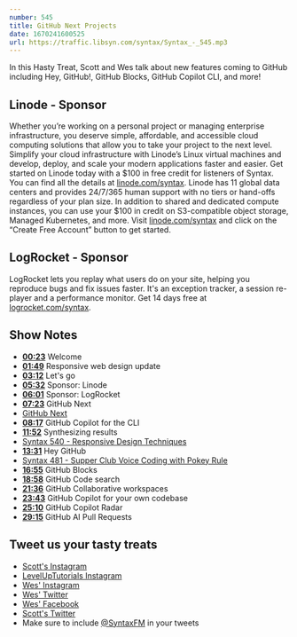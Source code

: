 ```yaml
---
number: 545
title: GitHub Next Projects
date: 1670241600525
url: https://traffic.libsyn.com/syntax/Syntax_-_545.mp3
---
```


In this Hasty Treat, Scott and Wes talk about new features coming to GitHub including Hey, GitHub!, GitHub Blocks, GitHub Copilot CLI, and more!

## Linode - Sponsor

Whether you’re working on a personal project or managing enterprise infrastructure, you deserve simple, affordable, and accessible cloud computing solutions that allow you to take your project to the next level. Simplify your cloud infrastructure with Linode’s Linux virtual machines and develop, deploy, and scale your modern applications faster and easier. Get started on Linode today with a $100 in free credit for listeners of Syntax. You can find all the details at [linode.com/syntax](https://linode.com/syntax). Linode has 11 global data centers and provides 24/7/365 human support with no tiers or hand-offs regardless of your plan size. In addition to shared and dedicated compute instances, you can use your $100 in credit on S3-compatible object storage, Managed Kubernetes, and more. Visit [linode.com/syntax](https://linode.com/syntax) and click on the “Create Free Account” button to get started.

## LogRocket - Sponsor

LogRocket lets you replay what users do on your site, helping you reproduce bugs and fix issues faster. It's an exception tracker, a session re-player and a performance monitor. Get 14 days free at [logrocket.com/syntax](https://logrocket.com/syntax).

## Show Notes

* **[00:23](#t=00:23)** Welcome
* **[01:49](#t=01:49)** Responsive web design update
* **[03:12](#t=03:12)** Let's go
* **[05:32](#t=05:32)** Sponsor: Linode
* **[06:01](#t=06:01)** Sponsor: LogRocket
* **[07:23](#t=07:23)** GitHub Next
* [GitHub Next](https://githubnext.com/)
* **[08:17](#t=08:17)** GitHub Copilot for the CLI
* **[11:52](#t=11:52)** Synthesizing results
* [Syntax 540 - Responsive Design Techniques](https://syntax.fm/show/540/responsive-design-techniques)
* **[13:31](#t=13:31)** Hey GitHub
* [Syntax 481 - Supper Club Voice Coding with Pokey Rule](https://syntax.fm/show/481/supper-club-voice-coding-with-pokey-rule)
* **[16:55](#t=16:55)** GitHub Blocks
* **[18:58](#t=18:58)** GitHub Code search
* **[21:36](#t=21:36)** GitHub Collaborative workspaces
* **[23:43](#t=23:43)** GitHub Copilot for your own codebase
* **[25:10](#t=25:10)** GitHub Copilot Radar
* **[29:15](#t=29:15)** GitHub AI Pull Requests

## Tweet us your tasty treats

* [Scott's Instagram](https://www.instagram.com/stolinski/)
* [LevelUpTutorials Instagram](https://www.instagram.com/LevelUpTutorials/)
* [Wes' Instagram](https://www.instagram.com/wesbos/)
* [Wes' Twitter](https://twitter.com/wesbos)
* [Wes' Facebook](https://www.facebook.com/wesbos.developer)
* [Scott's Twitter](https://twitter.com/stolinski)
* Make sure to include [@SyntaxFM](https://twitter.com/SyntaxFM) in your tweets
